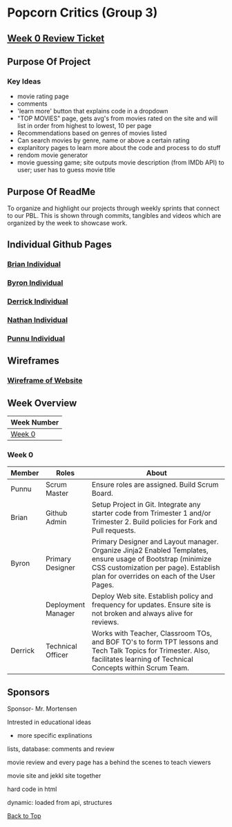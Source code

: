 # Popcorn Critics (Group 3)

## [Week 0 Review Ticket](https://github.com/PunarvasuS/PopcornCritics/issues/3)

## Purpose Of Project

### Key Ideas

- movie rating page
- comments
- 'learn more' button that explains code in a dropdown
- "TOP MOVIES" page, gets avg's from movies rated on the site and will list in order from highest to lowest, 10 per page
- Recommendations based on genres of movies listed
- Can search movies by genre, name or above a certain rating
- explanitory pages to learn more about the code and process to do stuff
- rendom movie generator
- movie guessing game; site outputs movie description (from IMDb API) to user; user has to guess movie title

## Purpose Of ReadMe
To organize and highlight our projects through weekly sprints that connect to our PBL. This is shown through commits, tangibles and videos which are organized by the week to showcase work.

## Individual Github Pages
### [Brian Individual](https://github.com/BrianZhang2016/Brian-Individual)
### [Byron Individual](https://github.com/byronlu06/tempname2)
### [Derrick Individual](https://github.com/Pitsco/derrick_individual)
### [Nathan Individual](https://github.com/ProRichyMan/NathanIndividual)
### [Punnu Individual](https://github.com/PunarvasuS/DataStructures)

## Wireframes
### [Wireframe of Website](https://github.com/PunarvasuS/PopcornCritics/wiki/Wireframes)

## Week Overview

| Week Number | 
| ------------- |
| [Week 0](#Week-0) | 

### Week 0

| Member | Roles | <div style="width:300px">About</div> |
| ------ | ----- | ------------------------------------ |
| Punnu | Scrum Master | Ensure roles are assigned. Build Scrum Board. | [Ticket](https://github.com/PunarvasuS/PopcornCritics/issues/4)
| Brian | Github Admin | Setup Project in Git. Integrate any starter code from Trimester 1 and/or Trimester 2. Build policies for Fork and Pull requests. | [Ticket](https://github.com/PunarvasuS/PopcornCritics/issues/3) |
| Byron | Primary Designer | Primary Designer and Layout manager. Organize Jinja2 Enabled Templates, ensure usage of Bootstrap (minimize CSS customization per page). Establish plan for overrides on each of the User Pages. | [Ticket](https://github.com/byronlu06/Data-Structures/issues/2) |
|  | Deployment  Manager | Deploy Web site. Establish policy and frequency for updates. Ensure site is not broken and always alive for reviews. | [Ticket](https://github.com/PunarvasuS/PopcornCritics/issues/6)
| Derrick | Technical Officer | Works with Teacher, Classroom TOs, and BOF TO's to form TPT lessons and Tech Talk Topics for Trimester. Also, facilitates learning of Technical Concepts within Scrum Team.| [Ticket](https://github.com/PunarvasuS/PopcornCritics/issues/5) |

## Sponsors

Sponsor- Mr. Mortensen

Intrested in educational ideas
* more specific explinations

lists, database: comments and review

movie review and every page has a behind the scenes to teach viewers

movie site and jekkl site together

hard code in html

dynamic: loaded from api, structures 

[Back to Top](#Week-Overview) 
